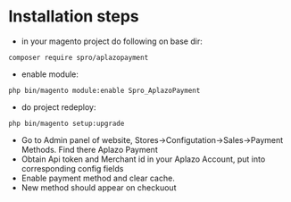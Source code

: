 # Installation steps
- in your magento project do following on base dir: 
```
composer require spro/aplazopayment
```
- enable module:
```
php bin/magento module:enable Spro_AplazoPayment
```
- do project redeploy:
```
php bin/magento setup:upgrade
```
- Go to Admin panel of website, Stores->Configutation->Sales->Payment Methods. Find there Aplazo Payment
- Obtain Api token and Merchant id in your Aplazo Account, put into corresponding config fields
- Enable payment method and clear cache.
- New method should appear on checkuout
